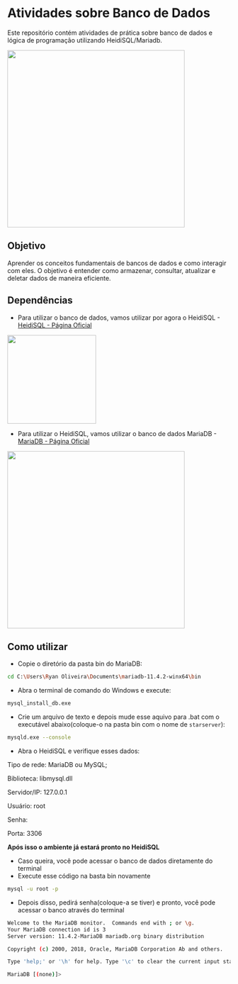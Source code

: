 # Atividades sobre Banco de Dados

Este repositório contém atividades de prática sobre banco de dados e lógica de programação utilizando HeidiSQL/Mariadb.

<img src="https://upload.wikimedia.org/wikipedia/commons/8/87/Sql_data_base_with_logo.png" width="400" />

## Objetivo
Aprender os conceitos fundamentais de bancos de dados e como interagir com eles. O objetivo é entender como armazenar, consultar, atualizar e deletar dados de maneira eficiente.

## Dependências

* Para utilizar o banco de dados, vamos utilizar por agora o HeidiSQL - [HeidiSQL - Página Oficial](https://www.heidisql.com/)

 
<img src="https://upload.wikimedia.org/wikipedia/commons/3/32/HeidiSQL_logo_image.png" width="200" />

<br>

* Para utilizar o HeidiSQL, vamos utilizar o banco de dados MariaDB - [MariaDB - Página Oficial](https://mariadb.org/)

<img src="https://upload.wikimedia.org/wikipedia/commons/c/ca/MariaDB_colour_logo.svg" width="400" />






## Como utilizar

* Copie o diretório da pasta bin do MariaDB:

```bash
cd C:\Users\Ryan Oliveira\Documents\mariadb-11.4.2-winx64\bin
```

* Abra o terminal de comando do Windows e execute:

```bash
mysql_install_db.exe
```

* Crie um arquivo de texto e depois mude esse aquivo para .bat com o executável abaixo(coloque-o na pasta bin com o nome de `starserver`):


```bash
mysqld.exe --console
```

* Abra o HeidiSQL e verifique esses dados:

Tipo de rede: MariaDB ou MySQL;

Biblioteca: libmysql.dll

Servidor/IP: 127.0.0.1

Usuário: root

Senha:

Porta: 3306

**Após isso o ambiente já estará pronto no HeidiSQL** 
 
* Caso queira, você pode acessar o banco de dados diretamente do terminal
* Execute esse código na basta bin novamente

```bash
mysql -u root -p
```

* Depois disso, pedirá senha(coloque-a se tiver) e pronto, você pode acessar o banco através do terminal
```bash
Welcome to the MariaDB monitor.  Commands end with ; or \g.
Your MariaDB connection id is 3
Server version: 11.4.2-MariaDB mariadb.org binary distribution

Copyright (c) 2000, 2018, Oracle, MariaDB Corporation Ab and others.

Type 'help;' or '\h' for help. Type '\c' to clear the current input statement.

MariaDB [(none)]>
```



